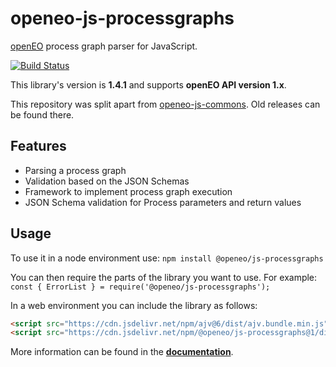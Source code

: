 # openeo-js-processgraphs

[openEO](http://openeo.org) process graph parser for JavaScript.

[![Build Status](https://travis-ci.org/Open-EO/openeo-js-processgraphs.svg?branch=master)](https://travis-ci.org/Open-EO/openeo-js-processgraphs)

This library's version is **1.4.1** and supports **openEO API version 1.x**.

This repository was split apart from [openeo-js-commons](https://github.com/Open-EO/openeo-js-commons). Old releases can be found there.

## Features

- Parsing a process graph
- Validation based on the JSON Schemas
- Framework to implement process graph execution
- JSON Schema validation for Process parameters and return values

## Usage

To use it in a node environment use: `npm install @openeo/js-processgraphs`

You can then require the parts of the library you want to use. For example: `const { ErrorList } = require('@openeo/js-processgraphs');`

In a web environment you can include the library as follows:

```html
<script src="https://cdn.jsdelivr.net/npm/ajv@6/dist/ajv.bundle.min.js"></script>
<script src="https://cdn.jsdelivr.net/npm/@openeo/js-processgraphs@1/dist/main.min.js"></script>
```

More information can be found in the [**documentation**](https://open-eo.github.io/openeo-js-processgraphs/1.4.1/).
